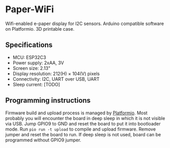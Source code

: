 # Paper-WiFi

Wifi-enabled e-paper display for I2C sensors. Arduino compatible software on Platformio. 3D printable case.

## Specifications

 * MCU: ESP32C3
 * Power supply: 2xAA, 3V
 * Screen size: 2.13"
 * Display resolution: 212(H) × 104(V) pixels
 * Connectivity: I2C, UART over USB, UART 
 * Sleep current: [TODO]
 
## Programming instructions

Firmware build and upload process is managed by [Platformio](https://platformio.org). Most probably you will encounter the board in deep sleep in which it is not visible via USB. Jump GPIO9 to GND and reset the board to put it into bootloader mode. Run `pio run -t upload` to compile and upload firmware. Remove jumper and reset the board to run. If deep sleep is not used, board can be programmed without GPIO9 jumper.

